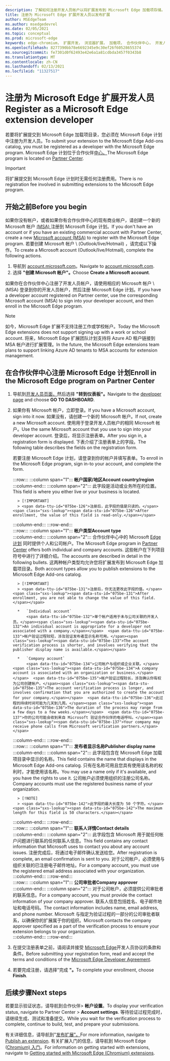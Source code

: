 ```yaml
---
description: 了解如何注册开发人员帐户以将扩展发布到 Microsoft Edge 加载项存储。
title: 注册为 Microsoft Edge 扩展开发人员以发布扩展
author: MSEdgeTeam
ms.author: msedgedevrel
ms.date: 02/05/2021
ms.topic: conceptual
ms.prod: microsoft-edge
keywords: edge-chromium， 扩展开发， 浏览器扩展， 加载项， 合作伙伴中心， 开发人员
ms.openlocfilehash: 8277390bb78e6692345e9c30ef26f60528655374
ms.sourcegitcommit: fe7301d0f62493e42e6a1a81cdbda3457f0343b8
ms.translationtype: MT
ms.contentlocale: zh-CN
ms.lasthandoff: 02/13/2021
ms.locfileid: "11327517"
---
```

# <span data-ttu-id="075be-104">注册为 Microsoft Edge 扩展开发人员</span><span class="sxs-lookup"><span data-stu-id="075be-104">Register as a Microsoft Edge extension developer</span></span>  

<span data-ttu-id="075be-105">若要将扩展提交到 Microsoft Edge 加载项目录，您必须在 Microsoft Edge 计划中注册为开发人员。</span><span class="sxs-lookup"><span data-stu-id="075be-105">To submit your extension to the Microsoft Edge Add-ons catalog, you must be registered as a developer with the Microsoft Edge program.</span></span>  <span data-ttu-id="075be-106">Microsoft Edge 计划位于合作伙伴[中心。][MicrosoftPartnerCenter]</span><span class="sxs-lookup"><span data-stu-id="075be-106">The Microsoft Edge program is located on [Partner Center][MicrosoftPartnerCenter].</span></span>  

> [!IMPORTANT]
> <span data-ttu-id="075be-107">将扩展提交到 Microsoft Edge 计划时无需任何注册费用。</span><span class="sxs-lookup"><span data-stu-id="075be-107">There is no registration fee involved in submitting extensions to the Microsoft Edge program.</span></span>  

## <span data-ttu-id="075be-108">开始之前</span><span class="sxs-lookup"><span data-stu-id="075be-108">Before you begin</span></span>  

<span data-ttu-id="075be-109">如果你没有帐户，或者如果你有合作伙伴中心的现有商业帐户，请创建一个新的 Microsoft 帐户 [ (MSA) ][WindowsCommunityEverythingAboutMicrosoftAccounts] 注册到 Microsoft Edge 计划。</span><span class="sxs-lookup"><span data-stu-id="075be-109">If you don't have an account or if you have an existing commercial account with Partner Center, create a new [Microsoft account (MSA)][WindowsCommunityEverythingAboutMicrosoftAccounts] to register with the Microsoft Edge program.</span></span>  <span data-ttu-id="075be-110">若要创建 Microsoft 帐户 \ (Outlook/live/Hotmail\) ，请完成以下操作。</span><span class="sxs-lookup"><span data-stu-id="075be-110">To create a Microsoft account \(Outlook/live/Hotmail\), complete the following actions.</span></span>  

1.  <span data-ttu-id="075be-111">导航到 [account.microsoft.com][MicrosoftAccount]。</span><span class="sxs-lookup"><span data-stu-id="075be-111">Navigate to [account.microsoft.com][MicrosoftAccount].</span></span>  
1.  <span data-ttu-id="075be-112">选择 **"创建 Microsoft 帐户"。**</span><span class="sxs-lookup"><span data-stu-id="075be-112">Choose **Create a Microsoft account**.</span></span>  
    
<span data-ttu-id="075be-113">如果你在合作伙伴中心注册了开发人员帐户，请使用相应的 Microsoft 帐户 \ (MSA\) 登录到你的开发人员帐户，然后注册 Microsoft Edge 计划。</span><span class="sxs-lookup"><span data-stu-id="075be-113">If you have a developer account registered on Partner center, use the corresponding Microsoft account \(MSA\) to sign into your developer account, and then enroll in the Microsoft Edge program.</span></span>  

> [!NOTE]
> <span data-ttu-id="075be-114">如今，Microsoft Edge 扩展不支持注册工作或学校帐户。</span><span class="sxs-lookup"><span data-stu-id="075be-114">Today the Microsoft Edge extensions does not support signing up with a work or school account.</span></span>  <span data-ttu-id="075be-115">将来，Microsoft Edge 扩展团队计划支持将 Azure AD 租户链接到 MSA 帐户进行扩展管理。</span><span class="sxs-lookup"><span data-stu-id="075be-115">In the future, the Microsoft Edge extensions team plans to support linking Azure AD tenants to MSA accounts for extension management.</span></span>  

## <span data-ttu-id="075be-116">在合作伙伴中心注册 Microsoft Edge 计划</span><span class="sxs-lookup"><span data-stu-id="075be-116">Enroll in the Microsoft Edge program on Partner Center</span></span>  

1.  <span data-ttu-id="075be-117">导航到[开发人员页面，][MicrosoftPartnerCenter]然后选择 **"转到仪表板"。**</span><span class="sxs-lookup"><span data-stu-id="075be-117">Navigate to the [developer page][MicrosoftPartnerCenter] and choose **GO TO DASHBOARD**.</span></span>  
1.  <span data-ttu-id="075be-118">如果你有 Microsoft 帐户，立即登录。</span><span class="sxs-lookup"><span data-stu-id="075be-118">If you have a Microsoft account, sign into it now.</span></span>  <span data-ttu-id="075be-119">如果没有，请创建一个新的 Microsoft 帐户。</span><span class="sxs-lookup"><span data-stu-id="075be-119">If not, create a new Microsoft account.</span></span>  <span data-ttu-id="075be-120">使用用于登录开发人员帐户的相同 Microsoft 帐户。</span><span class="sxs-lookup"><span data-stu-id="075be-120">Use the same Microsoft account that you use to sign into your developer account.</span></span>  <span data-ttu-id="075be-121">登录后，将显示注册表单。</span><span class="sxs-lookup"><span data-stu-id="075be-121">After you sign in, a registration form is displayed.</span></span> <span data-ttu-id="075be-122">下表介绍了注册表单上的字段。</span><span class="sxs-lookup"><span data-stu-id="075be-122">The following table describes the fields on the registration form.</span></span>  
    
    <span data-ttu-id="075be-123">若要注册 Microsoft Edge 计划，请登录到你的帐户并填写表单。</span><span class="sxs-lookup"><span data-stu-id="075be-123">To enroll in the Microsoft Edge program, sign in-to your account, and complete the form.</span></span>  
    
    :::row:::
       :::column span="1":::
          **<span data-ttu-id="075be-124">帐户国家/地区</span><span class="sxs-lookup"><span data-stu-id="075be-124">Account country/region</span></span>**  
       :::column-end:::
       :::column span="2":::
          <span data-ttu-id="075be-125">此字段是活动或业务所在的位置。</span><span class="sxs-lookup"><span data-stu-id="075be-125">This field is where you either live or your business is located.</span></span>  
          
          > [!IMPORTANT]
          > <span data-ttu-id="075be-126">注册后，此字段的值是只读的。</span><span class="sxs-lookup"><span data-stu-id="075be-126">After enrollment, the value of this field is read-only.</span></span>  
          
       :::column-end:::
    :::row-end:::  
    :::row:::
       :::column span="1":::
          **<span data-ttu-id="075be-127">帐户类型</span><span class="sxs-lookup"><span data-stu-id="075be-127">Account type</span></span>**  
       :::column-end:::
       :::column span="2":::
          <span data-ttu-id="075be-128">合作伙伴中心中的 Microsoft [Edge 计划][MicrosoftPartnerCenter] 同时提供个人和公司帐户。</span><span class="sxs-lookup"><span data-stu-id="075be-128">The Microsoft Edge program in [Partner Center][MicrosoftPartnerCenter] offers both individual and company accounts.</span></span>  <span data-ttu-id="075be-129">这些帐户在下列项目符号中进行了详细介绍。</span><span class="sxs-lookup"><span data-stu-id="075be-129">The accounts are described in detail in the following bullets.</span></span>  <span data-ttu-id="075be-130">这两种帐户类型均允许您将扩展发布到 Microsoft Edge 加载项目录。</span><span class="sxs-lookup"><span data-stu-id="075be-130">Both account types allow you to publish extensions to the Microsoft Edge Add-ons catalog.</span></span>  
          
          > [!IMPORTANT]
          > <span data-ttu-id="075be-131">注册后，你无法更改此字段的值。</span><span class="sxs-lookup"><span data-stu-id="075be-131">After enrollment, you are not able to change the value of this field.</span></span>  
          
          *   `Individual account`  
              <span data-ttu-id="075be-132">单个帐户适用于未与公司关联的开发人员。</span><span class="sxs-lookup"><span data-stu-id="075be-132">An individual account is appropriate for a developer not associated with a company.</span></span>  <span data-ttu-id="075be-133">帐户验证过程较短，涉及验证发布者显示名称可用。</span><span class="sxs-lookup"><span data-stu-id="075be-133">The account verification process is shorter, and involves verifying that the publisher display name is available.</span></span>  

          *   `Company account`  
              <span data-ttu-id="075be-134">公司帐户与组织或企业关联。</span><span class="sxs-lookup"><span data-stu-id="075be-134">A company account is associated with an organization or business.</span></span>  <span data-ttu-id="075be-135">帐户验证过程较长，涉及确认你有权为公司创建帐户。</span><span class="sxs-lookup"><span data-stu-id="075be-135">The account verification process is longer, and involves confirmation that you are authorized to create the account for your company.</span></span>  <span data-ttu-id="075be-136">此过程的持续时间可能为几天到几周。</span><span class="sxs-lookup"><span data-stu-id="075be-136">The duration of the process may range from a few days to a few weeks.</span></span>  <span data-ttu-id="075be-137">你的公司可能会收到来自 Microsoft 验证合作伙伴的电话呼叫。</span><span class="sxs-lookup"><span data-stu-id="075be-137">Your company may receive phone calls from Microsoft verification partners.</span></span>  
              
       :::column-end:::
    :::row-end:::  
    :::row:::
       :::column span="1":::
          **<span data-ttu-id="075be-138">发布者显示名称</span><span class="sxs-lookup"><span data-stu-id="075be-138">Publisher display name</span></span>**  
       :::column-end:::
       :::column span="2":::
          <span data-ttu-id="075be-139">此字段包含在 Microsoft Edge 加载项目录中显示的名称。</span><span class="sxs-lookup"><span data-stu-id="075be-139">This field contains the name that displays in the Microsoft Edge Add-ons catalog.</span></span>  <span data-ttu-id="075be-140">只有在名称可用且您具有使用该名称的权利时，才能使用该名称。</span><span class="sxs-lookup"><span data-stu-id="075be-140">You may use a name only if it's available, and you have the rights to use it.</span></span>  <span data-ttu-id="075be-141">公司帐户必须使用组织的注册公司名称。</span><span class="sxs-lookup"><span data-stu-id="075be-141">Company accounts must use the registered business name of your organization.</span></span>  
          
          > [!NOTE]
          > <span data-ttu-id="075be-142">此字段的最大长度为 50 个字符。</span><span class="sxs-lookup"><span data-stu-id="075be-142">The maximum length for this field is 50 characters.</span></span>  
          
       :::column-end:::
    :::row-end:::  
    :::row:::
       :::column span="1":::
          **<span data-ttu-id="075be-143">联系人详情</span><span class="sxs-lookup"><span data-stu-id="075be-143">Contact details</span></span>**  
       :::column-end:::
       :::column span="2":::
          <span data-ttu-id="075be-144">此字段包含 Microsoft 用于就任何帐户问题进行联系的任何联系人信息。</span><span class="sxs-lookup"><span data-stu-id="075be-144">This field contains any contact information that Microsoft uses to contact you about any account issues.</span></span>  <span data-ttu-id="075be-145">注册完成后，将通过电子邮件确认发送给您。</span><span class="sxs-lookup"><span data-stu-id="075be-145">After registration is complete, an email confirmation is sent to you.</span></span>  <span data-ttu-id="075be-146">对于公司帐户，必须使用与组织关联的已注册电子邮件地址。</span><span class="sxs-lookup"><span data-stu-id="075be-146">For a company account, you must use the registered email address associated with your organization.</span></span>  
       :::column-end:::
    :::row-end:::  
    :::row:::
       :::column span="1":::
          **<span data-ttu-id="075be-147">公司审批者</span><span class="sxs-lookup"><span data-stu-id="075be-147">Company approver</span></span>**  
       :::column-end:::
       :::column span="2":::
          <span data-ttu-id="075be-148">对于公司帐户，必须提供公司审批者的联系信息。</span><span class="sxs-lookup"><span data-stu-id="075be-148">For a company account, you must provide the contact information of your company approver.</span></span>  <span data-ttu-id="075be-149">联系人信息包括姓名、电子邮件地址和电话号码。</span><span class="sxs-lookup"><span data-stu-id="075be-149">The contact information includes name, email address, and phone number.</span></span>  <span data-ttu-id="075be-150">Microsoft 与指定为验证过程的一部分的公司审批者联系，以确保你的扩展属于你的组织。</span><span class="sxs-lookup"><span data-stu-id="075be-150">Microsoft contacts the company approver specified as a part of the verification process to ensure your extension belongs to your organization.</span></span>  
       :::column-end:::
    :::row-end:::  
    
1.  <span data-ttu-id="075be-151">在提交注册表单之前，请阅读并接受 [Microsoft Edge][MicrosoftAppDeveloperAgreement]开发人员协议的条款和条件。</span><span class="sxs-lookup"><span data-stu-id="075be-151">Before submitting your registration form, read and accept the terms and conditions of the [Microsoft Edge Developer Agreement][MicrosoftAppDeveloperAgreement].</span></span>  
1.  <span data-ttu-id="075be-152">若要完成注册，请选择"完成 **"。**</span><span class="sxs-lookup"><span data-stu-id="075be-152">To complete your enrollment, choose **Finish**.</span></span>  
    
## <span data-ttu-id="075be-153">后续步骤</span><span class="sxs-lookup"><span data-stu-id="075be-153">Next steps</span></span>  

<span data-ttu-id="075be-154">若要显示验证状态，请导航到合作伙伴> **帐户设置**。</span><span class="sxs-lookup"><span data-stu-id="075be-154">To display your verification status, navigate to Partner Center > **Account settings**.</span></span>  <span data-ttu-id="075be-155">等待验证过程完成时，请继续生成、测试和准备提交。</span><span class="sxs-lookup"><span data-stu-id="075be-155">While you wait for the verification process to complete, continue to build, test, and prepare your submissions.</span></span>  

<span data-ttu-id="075be-156">有关详细信息，请导航到"[发布扩展"。][ExtensionsChromiumPublishExtension]</span><span class="sxs-lookup"><span data-stu-id="075be-156">For more information, navigate to [Publish an extension][ExtensionsChromiumPublishExtension].</span></span>  <span data-ttu-id="075be-157">有关扩展入门的信息，请导航到 Microsoft Edge ([Chromium) 入门][ExtensionsChromiumGettingStartedIndex]。</span><span class="sxs-lookup"><span data-stu-id="075be-157">For information on getting started with extensions, navigate to [Getting started with Microsoft Edge (Chromium) extensions][ExtensionsChromiumGettingStartedIndex].</span></span>  

<!-- links -->  

[ExtensionsChromiumGettingStartedIndex]: ../getting-started/index.md "Microsoft Edge (Chromium) 扩展|Microsoft Docs"  
[ExtensionsChromiumPublishExtension]:  ./publish-extension.md "发布扩展|Microsoft Docs"  

[MicrosoftAppDeveloperAgreement]:  /legal/windows/agreements/app-developer-agreement "应用开发人员协议|Microsoft Docs"  

[MicrosoftAccount]:  https://account.microsoft.com/account "Microsoft 帐户"  

[MicrosoftPartnerCenter]:  https://partner.microsoft.com/dashboard/microsoftedge/public/login?ref=dd "合作伙伴中心"  

[WindowsCommunityEverythingAboutMicrosoftAccounts]:  https://community.windows.com/stories/everything-you-need-to-know-about-microsoft-accounts "有关 Microsoft 帐户帐户的一切|Windows 社区"  
